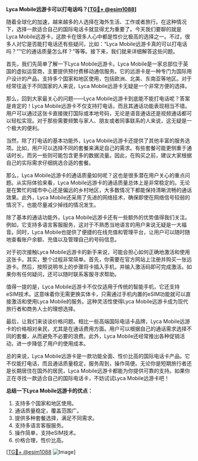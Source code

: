 **Lyca Mobile远游卡可以打电话吗？[[TG💪+ @esim1088](https://t.me/s/esim1088)]**

随着全球化的加速，越来越多的人选择在海外生活、工作或者旅行。在这种情况下，选择一款适合自己的国际电话卡就显得尤为重要了。今天我们要聊的就是Lyca Mobile远游卡，这款卡在很多人心中都是性价比极高的选择之一。不过，很多人对它是否能打电话还有些疑问，比如：“Lyca Mobile远游卡真的可以打电话吗？”“它的通话质量怎么样？”等等。接下来，我们就来详细解答这些问题。

首先，我们先简单了解一下Lyca Mobile远游卡。Lyca Mobile是一家总部位于英国的虚拟运营商，主要提供预付费移动通信服务。它的远游卡是一种专门为国际用户设计的产品，支持多个国家和地区使用，包括欧洲、北美、东南亚等地区。对于经常往返于不同国家的人来说，Lyca Mobile远游卡无疑是一个非常方便的选择。

那么，回到大家最关心的问题——Lyca Mobile远游卡到底能不能打电话呢？答案是肯定的！Lyca Mobile远游卡不仅支持打电话，而且其通话功能表现相当不错。用户可以通过这张卡直接拨打国际或本地号码，无论是语音通话还是视频通话都可以轻松实现。对于那些需要频繁与家人、朋友或者同事联系的人来说，这无疑是一个极大的便利。

当然，除了打电话的基本功能外，Lyca Mobile远游卡还提供了其他丰富的服务选项。比如，用户可以选择不同的套餐来满足自己的需求。有些套餐可能更侧重于通话时长，而另一些则可能包含更多的数据流量。因此，在购买之前，建议大家根据自己的实际需求仔细挑选合适的套餐。

那么，Lyca Mobile远游卡的通话质量如何呢？这也是很多潜在用户关心的重点问题。从实际体验来看，Lyca Mobile远游卡的通话质量总体上是非常稳定的。无论是在繁忙的城市中心还是偏远的乡村地区，大多数情况下都能保持清晰流畅的通话效果。此外，Lyca Mobile还采用了先进的网络技术，确保即使在网络信号较弱的情况下，也能尽量减少掉线的情况发生。

除了基本的通话功能外，Lyca Mobile远游卡还有一些额外的优势值得我们关注。例如，它支持多语言客服服务，这对于不熟悉当地语言的用户来说无疑是一大福音。同时，Lyca Mobile也提供了便捷的在线充值和管理平台，让用户可以随时随地查看账户余额、充值以及管理自己的号码信息。

对于初次接触Lyca Mobile远游卡的新手来说，可能会担心如何正确地激活和使用这张卡。其实，整个过程非常简单。首先，你需要在官方网站上注册并购买一张远游卡。然后，按照说明书上的步骤将卡插入手机，并输入激活码即可完成激活。如果你有任何疑问，还可以随时联系客服寻求帮助。

值得一提的是，Lyca Mobile远游卡不仅仅适用于传统的智能手机，它还支持eSIM技术。这意味着你无需更换实体卡，只需通过手机内置的eSIM功能就可以直接激活和使用Lyca Mobile的服务。这种灵活性使得Lyca Mobile远游卡成为现代旅行者和商务人士的理想选择。

最后，让我们来谈谈价格问题。相比一些高端国际电话卡品牌，Lyca Mobile远游卡的价格相对亲民，尤其是在通话费用方面。用户可以根据自己的通话需求选择不同的套餐，从而避免不必要的浪费。此外，Lyca Mobile还经常推出各种促销活动，进一步降低了用户的使用成本。

总的来说，Lyca Mobile远游卡是一款功能全面、性价比高的国际电话卡产品。它不仅能打电话，而且通话质量稳定，服务周到，操作简便。无论你是短期旅行者还是长期居住在国外的居民，Lyca Mobile远游卡都能为你提供可靠的支持。如果你正在寻找一款适合自己的国际电话卡，不妨试试Lyca Mobile远游卡吧！

**总结一下Lyca Mobile远游卡的优点：**
1. 支持多个国家和地区使用。
2. 通话质量稳定，覆盖范围广。
3. 提供多种套餐选择，满足不同需求。
4. 支持多语言客服服务。
5. 操作简单，支持eSIM技术。
6. 价格合理，性价比高。

[[TG💪+ @esim1088](https://t.me/s/esim1088) ![Image](https://i.postimg.cc/4NQfJmqS/Snipaste-2025-05-13-00-14-12.png)]